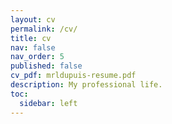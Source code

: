 ```yaml
---
layout: cv
permalink: /cv/
title: cv
nav: false
nav_order: 5
published: false
cv_pdf: mrldupuis-resume.pdf
description: My professional life.
toc:
  sidebar: left
---
```

